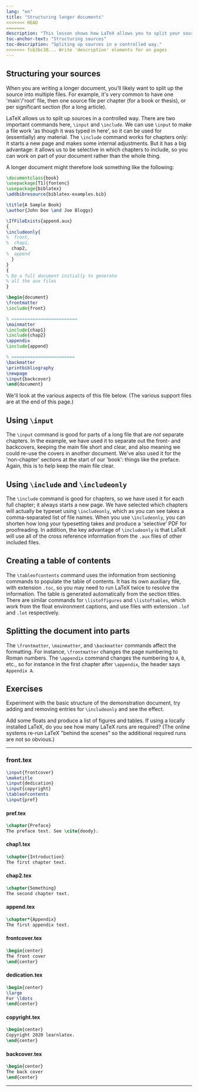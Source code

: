 ```yaml
---
lang: "en"
title: "Structuring longer documents"
<<<<<<< HEAD
=======
description: "This lesson shows how LaTeX allows you to split your sources into smaller, more manageable files, and how this can make building a long document easier and faster."
toc-anchor-text: "Structuring sources"
toc-description: "Spliting up sources in a controlled way."
>>>>>>> fcb3bc38... Write 'description' elements for en pages
---
```


<script>
preincludes = {
 "pre0": {
    "pre1": "front.tex",
    "pre2": "pref.tex",
    "pre3": "chap1.tex",
    "pre4": "chap2.tex",
    "pre5": "append.tex",
    "pre6": "frontcover.tex",
    "pre7": "dedication.tex",
    "pre8": "copyright.tex",
    "pre9": "backcover.tex",
   }
}
</script>

## Structuring your sources

When you are writing a longer document, you’ll likely want to split up
the source into multiple files. For example, it's very common to have
one 'main'/'root' file, then one source file per chapter (for a book or thesis),
or per significant section (for a long article).

LaTeX allows us to split up sources in a controlled way. There are two important
commands here, `\input` and `\include`. We can use `\input` to make a file work
'as though it was typed in here', so it can be used for (essentially) any
material. The `\include` command works for chapters only: it starts a new page
and makes some internal adjustments. But it has a big advantage: it allows us to
be selective in which chapters to include, so you can work on part of your
document rather than the whole thing.

A longer document might therefore look something like the following:

<!-- pre0 {% raw %} -->
```latex
\documentclass{book}
\usepackage[T1]{fontenc}
\usepackage{biblatex}
\addbibresource{biblatex-examples.bib}

\title{A Sample Book}
\author{John Doe \and Joe Bloggs}

\IfFileExists{append.aux}
{
\includeonly{
%  front,
%  chap1,
  chap2,
%  append
  }
}
{
% Do a full document initially to generate
% all the aux files
}

\begin{document}
\frontmatter
\include{front}

% =========================
\mainmatter
\include{chap1}
\include{chap2}
\appendix
\include{append}

% ========================
\backmatter
\printbibliography
\newpage
\input{backcover}
\end{document}
```
<!-- {% endraw %} -->

We'll look at the various aspects of this file below. (The various support files
are at the end of this page.)

## Using `\input`

The `\input` command is good for parts of a long file that are _not_ separate
chapters. In the example, we have used it to separate out the front- and
backcovers, keeping the main file short and clear, and also meaning we could
re-use the covers in another document. We've also used it for the 'non-chapter'
sections at the start of our 'book': things like the preface. Again, this is
to help keep the main file clear.

## Using `\include` and `\includeonly`

The `\include` command is good for chapters, so we have used it for each full
chapter; it always starts a new page. We have selected which chapters will
actually be typeset using `\includeonly`, which as you can see takes a
comma-separated list of file names. When you use `\includeonly`, you can shorten
how long your typesetting takes and produce a 'selective' PDF for proofreading.
In addition, the key advantage of `\includeonly` is that LaTeX will use all of
the cross reference information from the `.aux` files of other included files.

## Creating a table of contents

The `\tableofcontents` command uses the information from sectioning
commands to populate the table of contents.  It has its own auxiliary
file, with extension `.toc`, so you may need to run LaTeX twice to
resolve the information. The table is generated automatically from the
section titles. There are similar commands for `\listoffigures` and
`\listoftables`, which work from the float environment captions, and
use files with extension `.lof` and `.lot` respectively.

## Splitting the document into parts

The `\frontmatter`, `\mainmatter`, and `\backmatter` commands
affect the formatting.
For instance, `\frontmatter` changes the page numbering to
Roman numbers.
The `\appendix` command changes the numbering to `A`, `B`, etc.,
so for instance in the first chapter after `\appendix`,
the header says `Appendix A`.

## Exercises

Experiment with the basic structure of the demonstration document,
try adding and removing entries for `\includeonly` and see the effect.

Add some floats and produce a list of figures and tables.
If using a locally installed LaTeX, do you see
how many LaTeX runs are required? (The online systems re-run LaTeX
"behind the scenes" so the additional required runs are not so obvious.)

----

### front.tex
<!-- pre1 {% raw %} -->
```latex
\input{frontcover}
\maketitle
\input{dedication}
\input{copyright}
\tableofcontents
\input{pref}
```

#### pref.tex
<!-- pre2 {% raw %} -->
```latex
\chapter{Preface}
The preface text. See \cite{doody}.
```
<!-- {% endraw %} -->

#### chap1.tex
<!-- pre3 {% raw %} -->
```latex
\chapter{Introduction}
The first chapter text.
```
<!-- {% endraw %} -->

#### chap2.tex
<!-- pre4 {% raw %} -->
```latex
\chapter{Something}
The second chapter text.
```
<!-- {% endraw %} -->

####  append.tex
<!-- pre5 {% raw %} -->
```latex
\chapter*{Appendix}
The first appendix text.
```
<!-- {% endraw %} -->

#### frontcover.tex
<!-- pre6 {% raw %} -->
```latex
\begin{center}
The front cover
\end{center}
```
<!-- {% endraw %} -->

#### dedication.tex
<!-- pre7 {% raw %} -->
```latex
\begin{center}
\large
For \ldots
\end{center}
```
<!-- {% endraw %} -->

#### copyright.tex
<!-- pre8 {% raw %} -->
```latex
\begin{center}
Copyright 2020 learnlatex.
\end{center}
```
<!-- {% endraw %} -->

#### backcover.tex
<!-- pre9 {% raw %} -->
```latex
\begin{center}
The back cover
\end{center}
```
<!-- {% endraw %} -->

----
